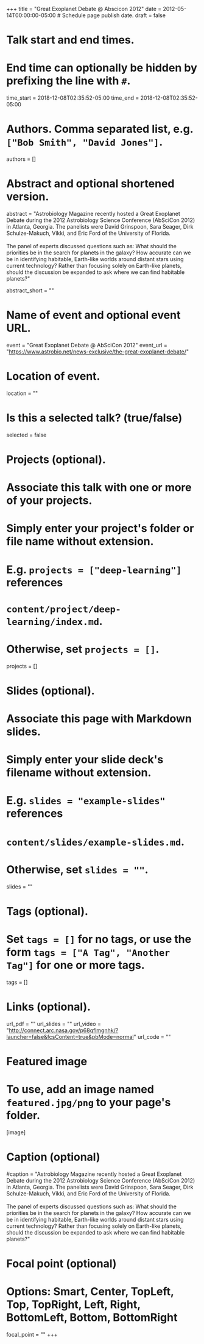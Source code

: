 +++
title = "Great Exoplanet Debate @ Abscicon 2012"
date = 2012-05-14T00:00:00-05:00  # Schedule page publish date.
draft = false

# Talk start and end times.
#   End time can optionally be hidden by prefixing the line with `#`.
time_start = 2018-12-08T02:35:52-05:00
time_end = 2018-12-08T02:35:52-05:00

# Authors. Comma separated list, e.g. `["Bob Smith", "David Jones"]`.
authors = []

# Abstract and optional shortened version.
abstract = "Astrobiology Magazine recently hosted a Great Exoplanet Debate during the 2012 Astrobiology Science Conference (AbSciCon 2012) in Atlanta, Georgia. The panelists were David Grinspoon, Sara Seager, Dirk Schulze-Makuch, Vikki, and Eric Ford of the University of Florida.  <br /><br /> The panel of experts discussed questions such as:  What should the priorities be in the search for planets in the galaxy? How accurate can we be in identifying habitable, Earth-like worlds around distant stars using current technology? Rather than focusing solely on Earth-like planets, should the discussion be expanded to ask where we can find habitable planets?"

abstract_short = ""

# Name of event and optional event URL.
event = "Great Exoplanet Debate @ AbSciCon 2012"
event_url = "https://www.astrobio.net/news-exclusive/the-great-exoplanet-debate/"

# Location of event.
location = ""

# Is this a selected talk? (true/false)
selected = false

# Projects (optional).
#   Associate this talk with one or more of your projects.
#   Simply enter your project's folder or file name without extension.
#   E.g. `projects = ["deep-learning"]` references 
#   `content/project/deep-learning/index.md`.
#   Otherwise, set `projects = []`.
projects = []

# Slides (optional).
#   Associate this page with Markdown slides.
#   Simply enter your slide deck's filename without extension.
#   E.g. `slides = "example-slides"` references 
#   `content/slides/example-slides.md`.
#   Otherwise, set `slides = ""`.
slides = ""

# Tags (optional).
#   Set `tags = []` for no tags, or use the form `tags = ["A Tag", "Another Tag"]` for one or more tags.
tags = []

# Links (optional).
url_pdf = ""
url_slides = ""
url_video = "http://connect.arc.nasa.gov/p68qflmgnhk/?launcher=false&fcsContent=true&pbMode=normal"
url_code = ""

# Featured image
# To use, add an image named `featured.jpg/png` to your page's folder. 
[image]
  # Caption (optional)
 #caption = "Astrobiology Magazine recently hosted a Great Exoplanet Debate during the 2012 Astrobiology Science Conference (AbSciCon 2012) in Atlanta, Georgia. The panelists were David Grinspoon, Sara Seager, Dirk Schulze-Makuch, Vikki, and Eric Ford of the University of Florida.  <br /><br /> The panel of experts discussed questions such as:  What should the priorities be in the search for planets in the galaxy? How accurate can we be in identifying habitable, Earth-like worlds around distant stars using current technology? Rather than focusing solely on Earth-like planets, should the discussion be expanded to ask where we can find habitable planets?"

  # Focal point (optional)
  # Options: Smart, Center, TopLeft, Top, TopRight, Left, Right, BottomLeft, Bottom, BottomRight
  focal_point = ""
+++
